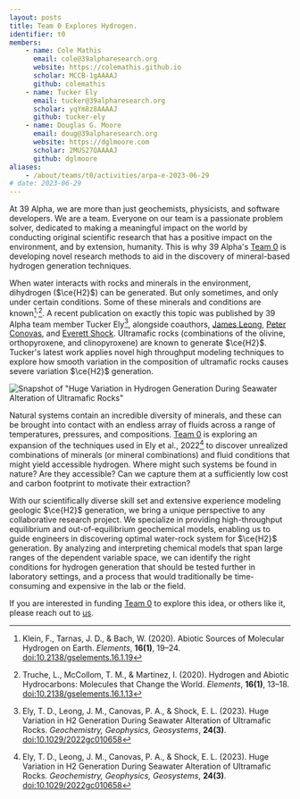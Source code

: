 ```yaml
---
layout: posts
title: Team 0 Explores Hydrogen.
identifier: t0
members:
    - name: Cole Mathis
      email: cole@39alpharesearch.org
      website: https://colemathis.github.io
      scholar: MCCB-1gAAAAJ
      github: colemathis
    - name: Tucker Ely
      email: tucker@39alpharesearch.org
      scholar: yqYm8z8AAAAJ
      github: tucker-ely
    - name: Douglas G. Moore
      email: doug@39alpharesearch.org
      website: https://dglmoore.com
      scholar: 2MUS27QAAAAJ
      github: dglmoore
aliases:
    - /about/teams/t0/activities/arpa-e-2023-06-29
# date: 2023-06-29
---
```


At 39 Alpha, we are more than just geochemists, physicists, and software developers. We are a team.
Everyone on our team is a passionate problem solver, dedicated to making a meaningful impact on the
world by conducting original scientific research that has a positive impact on the environment, and
by extension, humanity. This is why 39 Alpha's [Team 0](/team) is developing novel research methods
to aid in the discovery of mineral-based hydrogen generation techniques.

When water interacts with rocks and minerals in the environment, dihydrogen ($\ce{H2}$) can be
generated. But only sometimes, and only under certain conditions. Some of these minerals and
conditions are known[^1]<sup>,</sup>[^2]. A recent publication on exactly this topic was published
by 39 Alpha team member Tucker Ely[^3], alongside coauthors, [James
Leong](https://scholar.google.com/citations?user=Ma72boEAAAAJ&hl=en), [Peter
Conovas](https://scholar.google.com/citations?user=Keg4MF4AAAAJ&hl=en), and [Everett
Shock](https://scholar.google.com/citations?user=KDZS9jgAAAAJ&hl=en). Ultramafic rocks (combinations
of the olivine, orthopyroxene, and clinopyroxene) are known to generate $\ce{H2}$. Tucker's latest
work applies novel high throughput modeling techniques to explore how smooth variation in the
composition of ultramafic rocks causes severe variation $\ce{H2}$ generation.

![Snapshot of "Huge Variation in Hydrogen Generation During Seawater Alteration of Ultramafic Rocks"](H2_header.png)

Natural systems contain an incredible diversity of minerals, and these can be brought into contact
with an endless array of fluids across a range of temperatures, pressures, and compositions. [Team
0](/team) is exploring an expansion of the techniques used in Ely et al., 2022[^3] to discover
unrealized combinations of minerals (or mineral combinations) and fluid conditions that might yield
accessible hydrogen. Where might such systems be found in nature? Are they accessible? Can we
capture them at a sufficiently low cost and carbon footprint to motivate their extraction?

With our scientifically diverse skill set and extensive experience modeling geologic $\ce{H2}$
generation, we bring a unique perspective to any collaborative research project. We specialize in
providing high-throughput equilibrium and out-of-equilibrium geochemical models, enabling us to
guide engineers in discovering optimal water-rock system for $\ce{H2}$ generation. By analyzing and
interpreting chemical models that span large ranges of the dependent variable space, we can identify
the right conditions for hydrogen generation that should be tested further in laboratory settings,
and a process that would traditionally be time-consuming and expensive in the lab or the field.

If you are interested in funding [Team 0](/team) to explore this idea, or others like it, please
reach out to [us](mailto:39alpha@39alpharesearch.org).

[^1]: Klein, F., Tarnas, J. D., & Bach, W. (2020). Abiotic Sources of Molecular Hydrogen on Earth.
    _Elements_, **16(1)**, 19–24.
[doi:10.2138/gselements.16.1.19](https://pubs.geoscienceworld.org/msa/elements/article-abstract/16/1/19/582919/Abiotic-Sources-of-Molecular-Hydrogen-on-Earth?redirectedFrom=fulltext)

[^2]: Truche, L., McCollom, T. M., & Martinez, I. (2020). Hydrogen and Abiotic Hydrocarbons:
    Molecules that Change the World. _Elements_, **16(1)**, 13–18.
[doi:10.2138/gselements.16.1.13](https://pubs.geoscienceworld.org/msa/elements/article-abstract/16/1/13/582937/Hydrogen-and-Abiotic-Hydrocarbons-Molecules-that?redirectedFrom=fulltext)

[^3]: Ely, T. D., Leong, J. M., Canovas, P. A., & Shock, E. L. (2023). Huge Variation in H2
    Generation During Seawater Alteration of Ultramafic Rocks. _Geochemistry, Geophysics,
Geosystems_, **24(3)**.
[doi:10.1029/2022gc010658](https://agupubs.onlinelibrary.wiley.com/doi/10.1029/2022GC010658)
